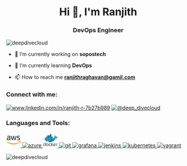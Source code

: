 <h1 align="center">Hi 👋, I'm Ranjith</h1>
<h3 align="center">DevOps Engineer</h3>
<p align="left"> <img src="https://komarev.com/ghpvc/?username=deepdivecloud&label=Profile%20views&color=0e75b6&style=flat" alt="deepdivecloud" /> </p>

- 🔭 I’m currently working on **sopostech**

- 🌱 I’m currently learning **DevOps**

- 📫 How to reach me **ranjithraghavan@gamil.com**

<h3 align="left">Connect with me:</h3>
<p align="left">
<a href="https://linkedin.com/in/www.linkedin.com/in/ranjith-r-7b27b989" target="blank"><img align="center" src="https://raw.githubusercontent.com/rahuldkjain/github-profile-readme-generator/master/src/images/icons/Social/linked-in-alt.svg" alt="www.linkedin.com/in/ranjith-r-7b27b989" height="30" width="40" /></a>
<a href="https://www.youtube.com/c/@deep_divecloud" target="blank"><img align="center" src="https://raw.githubusercontent.com/rahuldkjain/github-profile-readme-generator/master/src/images/icons/Social/youtube.svg" alt="@deep_divecloud" height="30" width="40" /></a>
</p>

<h3 align="left">Languages and Tools:</h3>
<p align="left"> <a href="https://aws.amazon.com" target="_blank" rel="noreferrer"> <img src="https://raw.githubusercontent.com/devicons/devicon/master/icons/amazonwebservices/amazonwebservices-original-wordmark.svg" alt="aws" width="40" height="40"/> </a> <a href="https://azure.microsoft.com/en-in/" target="_blank" rel="noreferrer"> <img src="https://www.vectorlogo.zone/logos/microsoft_azure/microsoft_azure-icon.svg" alt="azure" width="40" height="40"/> </a> <a href="https://www.docker.com/" target="_blank" rel="noreferrer"> <img src="https://raw.githubusercontent.com/devicons/devicon/master/icons/docker/docker-original-wordmark.svg" alt="docker" width="40" height="40"/> </a> <a href="https://git-scm.com/" target="_blank" rel="noreferrer"> <img src="https://www.vectorlogo.zone/logos/git-scm/git-scm-icon.svg" alt="git" width="40" height="40"/> </a> <a href="https://grafana.com" target="_blank" rel="noreferrer"> <img src="https://www.vectorlogo.zone/logos/grafana/grafana-icon.svg" alt="grafana" width="40" height="40"/> </a> <a href="https://www.jenkins.io" target="_blank" rel="noreferrer"> <img src="https://www.vectorlogo.zone/logos/jenkins/jenkins-icon.svg" alt="jenkins" width="40" height="40"/> </a> <a href="https://kubernetes.io" target="_blank" rel="noreferrer"> <img src="https://www.vectorlogo.zone/logos/kubernetes/kubernetes-icon.svg" alt="kubernetes" width="40" height="40"/> </a> <a href="https://www.vagrantup.com/" target="_blank" rel="noreferrer"> <img src="https://www.vectorlogo.zone/logos/vagrantup/vagrantup-icon.svg" alt="vagrant" width="40" height="40"/> </a> </p>


<p><img align="center" src="https://github-readme-stats.vercel.app/api/top-langs?username=deepdivecloud&show_icons=true&locale=en&layout=compact" alt="deepdivecloud" /></p>

